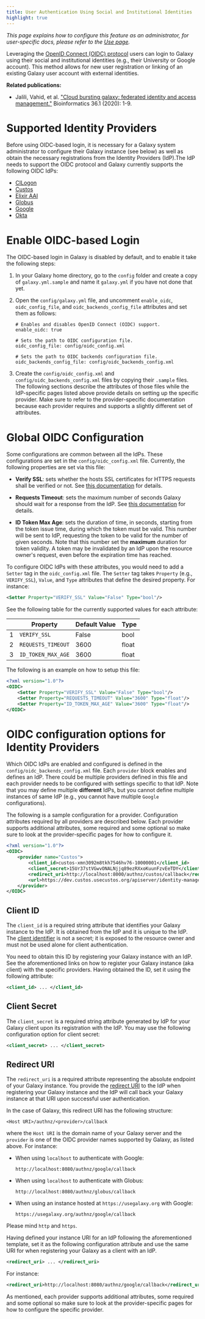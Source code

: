 ```yaml
---
title: User Authentication Using Social and Institutional Identities
highlight: true
---
```


_This page explains how to configure this feature as an administrator,
for user-specific docs, please refer to the [Use page](/authnz/use/oidc/)._

Leveraging the [OpenID Connect (OIDC)
protocol](https://developer.okta.com/blog/2019/10/21/illustrated-guide-to-oauth-and-oidc)
users can login to Galaxy using their social and institutional identities
(e.g., their University or Google account). This method allows for new user
registration or linking of an existing Galaxy user account with external
identities.


**Related publications:**

- Jalili, Vahid, et al. ["Cloud bursting galaxy: federated identity and access management."](https://doi.org/10.1093/bioinformatics/btz472) Bioinformatics 36.1 (2020): 1-9.


# Supported Identity Providers

Before using OIDC-based login, it is necessary for a Galaxy system
administrator to configure their Galaxy instance (see below) as well as obtain
the necessary registrations from the Identity Providers (IdP).The IdP needs to
support the OIDC protocol and Galaxy currently supports the following OIDC
IdPs:

- [CILogon](/authnz/config/oidc/idps/cilogon/)
- [Custos](/authnz/config/oidc/idps/custos/)
- [Elixir AAI](/authnz/config/oidc/idps/elixir-aai/)
- [Globus](/authnz/config/oidc/idps/globus/)
- [Google](/authnz/config/oidc/idps/google/)
- [Okta](/authnz/config/oidc/idps/okta/)


# Enable OIDC-based Login

The OIDC-based login in Galaxy is disabled by default, and to enable it take
the following steps:

1. In your Galaxy home directory, go to the `config` folder and create a copy
of `galaxy.yml.sample` and name it `galaxy.yml` if you have not done that yet.

2. Open the `config/galaxy.yml` file, and uncomment `enable_oidc`,
   `oidc_config_file`, and `oidc_backends_config_file` attributes and set them
   as follows:

    ```
    # Enables and disables OpenID Connect (OIDC) support.
    enable_oidc: true

    # Sets the path to OIDC configuration file.
    oidc_config_file: config/oidc_config.xml

    # Sets the path to OIDC backends configuration file.
    oidc_backends_config_file: config/oidc_backends_config.xml
    ```

3. Create the `config/oidc_config.xml` and `config/oidc_backends_config.xml`
   files by copying their `.sample` files. The following sections describe the
   attributes of those files while the IdP-specific pages listed above provide
   details on setting up the specific provider. Make sure to refer to the
   provider-specific documentation because each provider requires and supports
   a slightly different set of attributes.


# Global OIDC Configuration

Some configurations are common between all the IdPs. These configurations are
set in the `config/oidc_config.xml` file. Currently, the following properties
are set via this file:

- **Verify SSL**: sets whether the hosts SSL certificates for HTTPS requests
  shall be verified or not. See [this
  documentation](http://docs.python-requests.org/en/v1.0.4/user/advanced/#ssl-cert-verification)
  for details.

- **Requests Timeout**: sets the maximum number of seconds Galaxy should wait
  for a response from the IdP. See [this
  documentation](http://docs.python-requests.org/en/master/user/advanced/#timeouts)
  for details.

- **ID Token Max Age**: sets the duration of time, in seconds, starting from
  the token issue time, during which the token must be valid. This number will
  be sent to IdP, requesting the token to be valid for the number of given
  seconds. Note that this number set the **maximum** duration for token
  validity. A token may be invalidated by an IdP upon the resource owner's
  request, even before the expiration time has reached.


To configure OIDC IdPs with these attributes, you would need to add a `Setter`
tag in the `oidc_config.xml` file. The `Setter` tag takes `Property` (e.g.,
`VERIFY_SSL`), `Value`, and `Type` attributes that define the desired property.
For instance:

```xml
<Setter Property="VERIFY_SSL" Value="False" Type="bool"/>
```

See the following table for the currently supported values for each attribute:

|   | Property           | Default Value | Type  |
|---|--------------------|---------------|-------|
| 1 | `VERIFY_SSL`       | False         | bool  |
| 2 | `REQUESTS_TIMEOUT` | 3600          | float |
| 3 | `ID_TOKEN_MAX_AGE` | 3600          | float |


The following is an example on how to setup this file:

```xml
<?xml version="1.0"?>
<OIDC>
    <Setter Property="VERIFY_SSL" Value="False" Type="bool"/>
    <Setter Property="REQUESTS_TIMEOUT" Value="3600" Type="float"/>
    <Setter Property="ID_TOKEN_MAX_AGE" Value="3600" Type="float"/>
</OIDC>
```


# OIDC configuration options for Identity Providers

Which OIDC IdPs are enabled and configured is defined in the
`config/oidc_backends_config.xml` file. Each `provider` block enables and
defines an IdP. There could be multiple providers defined in this file and each
provider needs to be configured with settings specific to that IdP. Note that you may
define multiple **different** IdPs, but you cannot define multiple instances of
same IdP (e.g., you cannot have multiple `Google` configurations).

The following is a sample configuration for a provider. Configuration
attributes required by all providers are described below. Each provider
supports additional attributes, some required and some optional so make sure to
look at the provider-specific pages for how to configure it.

```xml
<?xml version="1.0"?>
<OIDC>
    <provider name="Custos">
        <client_id>custos-xmn3092m8tkh7546hv76-10000001</client_id>
        <client_secret>15Ur37stVGwvONALNjjq89ezRXxoKuunFzvEeTDY</client_secret>
        <redirect_uri>http://localhost:8000/authnz/custos/callback</redirect_uri>
        <url>https://dev.custos.usecustos.org/apiserver/identity-management/v1.0.0/</url>
    </provider>
</OIDC>
```

## Client ID

The `client_id` is a required string attribute that identifies your Galaxy
instance to the IdP. It is obtained from the IdP and it is unique to the IdP.
The [client identifier](https://tools.ietf.org/html/rfc6749#section-2.2) is not
a secret; it is exposed to the resource owner and must not be used alone for
client authentication.

You need to obtain this ID by registering your Galaxy instance with an IdP. See
the aforementioned links on how to register your Galaxy instance (aka client)
with the specific providers. Having obtained the ID, set it using the following
attribute:

```xml
<client_id> ... </client_id>
```

## Client Secret

The `client_secret` is a required string attribute generated by IdP for your
Galaxy client upon its registration with the IdP. You may use the following
configuration option for client secret:

```xml
<client_secret> ... </client_secret>
```

## Redirect URI

The `redirect_uri` is a required attribute representing the absolute endpoint
of your Galaxy instance. You provide the [redirect
URI](https://tools.ietf.org/html/rfc6749#section-3.1.2) to the IdP when
registering your Galaxy instance and the IdP will call back your Galaxy
instance at that URI upon successful user authentication.

In the case of Galaxy, this redirect URI has the following structure:

```
<Host URI>/authnz/<provider>/callback
```

where the `Host URI` is the domain name of your Galaxy server and the
`provider` is one of the OIDC provider names supported by Galaxy, as listed
above. For instance:

- When using `localhost` to authenticate with Google:

    ```
    http://localhost:8080/authnz/google/callback
    ```

- When using `localhost` to authenticate with Globus:

    ```
    http://localhost:8080/authnz/globus/callback
    ```

- When using an instance hosted at `https://usegalaxy.org` with Google:

    ```
    https://usegalaxy.org/authnz/google/callback
    ```

Please mind `http` and `https`.

Having defined your instance URI for an IdP following the aforementioned
template, set it as the following configuration attribute and use the same URI
for when registering your Galaxy as a client with an IdP.

```xml
<redirect_uri> ... </redirect_uri>
```

For instance:

```xml
<redirect_uri>http://localhost:8080/authnz/google/callback</redirect_uri>
```

As mentioned, each provider supports additional attributes, some required and
some optional so make sure to look at the provider-specific pages for how to
configure the specific provider.
